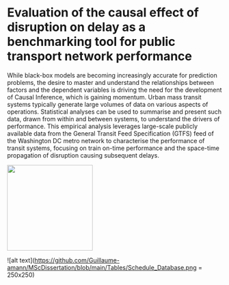 # Evaluation of the causal effect of disruption on delay as a benchmarking tool for public transport network performance
While black-box models are becoming increasingly accurate for prediction problems, the desire to master and understand the relationships between factors and the dependent variables is driving the need for the development of Causal Inference, which is gaining momentum. Urban mass transit systems typically generate large volumes of data on various aspects of operations. Statistical analyses can be used to summarise and present such data, drawn from within and between systems, to understand the drivers of performance. This empirical analysis leverages large-scale publicly available data from the General Transit Feed Specification (GTFS) feed of the Washington DC metro network to characterise the performance of transit systems, focusing on train on-time performance and the space-time propagation of disruption causing subsequent delays.

<img src="[https://user-images.githubusercontent.com/link-to-your-image.png](https://github.com/Guillaume-amann/MScDissertation/blob/main/Tables/Schedule_Database.png)" width="200" />

![alt text](https://github.com/Guillaume-amann/MScDissertation/blob/main/Tables/Schedule_Database.png = 250x250)
